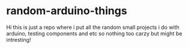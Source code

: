 # random-arduino-things
Hi this is just a repo where i put all the random small projects i do with arduino, testing components and etc so nothing too carzy but might be intresting!
